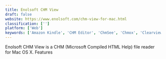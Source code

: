 ```yaml
---
title: Enolsoft CHM View
draft: false 
website: https://www.enolsoft.com/chm-view-for-mac.html
classification: ['']
platform: ['Web']
keywords: ['Amazon Kindle', 'CHM Editor', 'ChmSee', 'Chmox', 'Clearview', 'ExtraCHM', 'FastHelp', 'GnoCHM', 'HelpSmith', 'Helpinator', 'Kchmviewer', 'MadCap Flare', 'Microsoft HTML Help', 'PDF Reader X', 'Read CHM', 'Sumatra PDF', 'WinCHM', 'chmviewkit', 'xchm']
---
```

Enolsoft CHM View is a CHM (Microsoft Compiled HTML Help) file reader for Mac OS X.
Features
